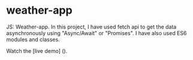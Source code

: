 # weather-app

JS: Weather-app. In this project, I have used fetch api to get the data asynchronously using "Async/Await" or "Promises". I have also used ES6 modules and classes.

Watch the [live demo] ().
